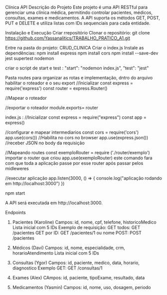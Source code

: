 Clínica API
Descrição do Projeto
Este projeto é uma API RESTful para gerenciar uma clínica médica, permitindo controlar pacientes, médicos, consultas, exames e medicamentos.
A API suporta os métodos GET, POST, PUT e DELETE e utiliza listas com IDs sequenciais para cada entidade.

Instalação e Execução
Criar rrepositório
Clonar o repositório:
git clone https://github.com/Yassanalitics/TRABALHO_PRATICO_A1.git

Entre na pasta do projeto:
CRUD_CLINICA
Criar o index.js
Instale as dependências:
npm install express
npm install cors
npm install --save-dev jest supertest nodemon

criar o script de start e test :
"start": "nodemon index.js",
    "test": "jest"

Pasta routes para organizar as rotas e implementação, dntro do arquivo habilitar o roteador e o seu export 
//Inicializar
const express = require('express')
const router = express.Router()

//Mapear o roteador 

//exportar o roteador 
module.exports= router

index.js :
//Inicializar
const express = require("express")
const app = express()

//configurar e mapear intermediarios
const cors = require('cors')
app.use(cors()) //Habilita no cors no browser
app.use(express.json()) //receber JSON no body da requisição

//Mapeando routes 
const exemploRouter = require ('./router/exemplo') importar o router que criou
app.use(exemploRouter) este comando fara com que toda a aplicação passe por esse router após passar pelos midleweres

//executar aplicação
app.listen(3000, () => {
    console.log("aplicação rodando em http://localhost:3000")
})

npm start

A API será executada em http://localhost:3000.

Endpoints
1. Pacientes (Karoline)
Campos: id, nome, cpf, telefone, historicoMedico
Lista inicial com 5 IDs
Exemplo de requisição:
GET todos: GET /pacientes
GET por ID: GET /pacientes/1 ou nome
POST: POST /pacientes

2. Médicos (Davi)
Campos: id, nome, especialidade, crm, horarioAtendimento
Lista inicial com 5 IDs

3. Consultas (Ygor)
Campos: id, paciente, medico, data, horario, diagnostico
Exemplo GET: GET /consultas/1 

4. Exames (Alex)
CAmpos: id, paciente, tipoExame, resultado, data 

5. Medicamentos (Yasmin)
Campos: id, nome, uso, dosagem, periodo
